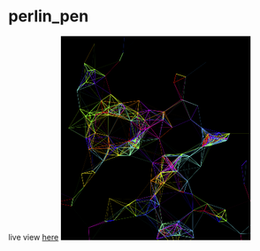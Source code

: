 # perlin_pen
live view [here](https://www.openprocessing.org/sketch/704193)
![perlin_pen](thumbnail.png)
